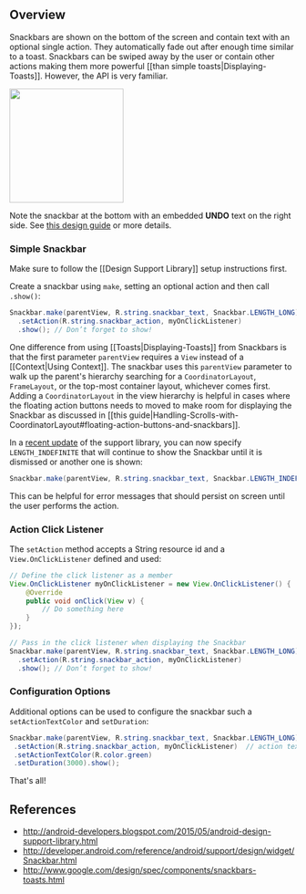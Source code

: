 ## Overview

Snackbars are shown on the bottom of the screen and contain text with an optional single action. They automatically fade out after enough time similar to a toast. Snackbars can be swiped away by the user or contain other actions making them more powerful [[than simple toasts|Displaying-Toasts]]. However, the API is very familiar.

<img src="http://imgur.com/jKq7grX.png" width="200" />

Note the snackbar at the bottom with an embedded **UNDO** text on the right side. See [this design guide](http://www.google.com/design/spec/components/snackbars-toasts.html) or more details.

### Simple Snackbar

Make sure to follow the [[Design Support Library]] setup instructions first.

Create a snackbar using `make`, setting an optional action and then call `.show()`: 

```java
Snackbar.make(parentView, R.string.snackbar_text, Snackbar.LENGTH_LONG)
  .setAction(R.string.snackbar_action, myOnClickListener)
  .show(); // Don’t forget to show!
```

One difference from using [[Toasts|Displaying-Toasts]] from Snackbars is that the first parameter `parentView` requires a `View` instead of a [[Context|Using Context]].  The snackbar uses this `parentView` parameter to walk up the parent's hierarchy searching for a `CoordinatorLayout`, `FrameLayout`, or the top-most container layout, whichever comes first.  Adding a `CoordinatorLayout` in the view hierarchy is helpful in cases where the floating action buttons needs to moved to make room for displaying the Snackbar as discussed in [[this guide|Handling-Scrolls-with-CoordinatorLayout#floating-action-buttons-and-snackbars]].

In a [recent update](https://plus.google.com/+AndroidDevelopers/posts/XTtNCPviwpj) of the support library, you can now specify `LENGTH_INDEFINITE` that will continue to show the Snackbar until it is dismissed or another one is shown:

```java
Snackbar.make(parentView, R.string.snackbar_text, Snackbar.LENGTH_INDEFINITE).show();
```

This can be helpful for error messages that should persist on screen until the user performs the action. 

### Action Click Listener

The `setAction` method accepts a String resource id and a `View.OnClickListener` defined and used:

```java
// Define the click listener as a member 
View.OnClickListener myOnClickListener = new View.OnClickListener() {
    @Override
    public void onClick(View v) {
        // Do something here	
    }
});

// Pass in the click listener when displaying the Snackbar
Snackbar.make(parentView, R.string.snackbar_text, Snackbar.LENGTH_LONG)
  .setAction(R.string.snackbar_action, myOnClickListener)
  .show(); // Don’t forget to show!
```

### Configuration Options

Additional options can be used to configure the snackbar such a `setActionTextColor` and `setDuration`:

```java
Snackbar.make(parentView, R.string.snackbar_text, Snackbar.LENGTH_LONG)
 .setAction(R.string.snackbar_action, myOnClickListener)  // action text on the right side
 .setActionTextColor(R.color.green)
 .setDuration(3000).show();
```


That's all!

## References

* <http://android-developers.blogspot.com/2015/05/android-design-support-library.html>
* <http://developer.android.com/reference/android/support/design/widget/Snackbar.html>
* <http://www.google.com/design/spec/components/snackbars-toasts.html>